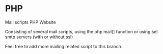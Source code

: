 PHP
===

Mail scripts PHP Website

Consisting of several mail scripts, using the php mail() function or using set smtp servers (with or without ssl)

Feel free to add more mailing related script to this branch.
